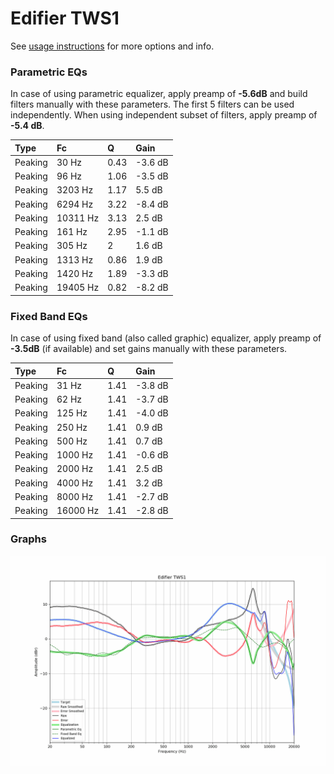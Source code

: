# Edifier TWS1
See [usage instructions](https://github.com/jaakkopasanen/AutoEq#usage) for more options and info.

### Parametric EQs
In case of using parametric equalizer, apply preamp of **-5.6dB** and build filters manually
with these parameters. The first 5 filters can be used independently.
When using independent subset of filters, apply preamp of **-5.4 dB**.

| Type    | Fc       |    Q | Gain    |
|:--------|:---------|:-----|:--------|
| Peaking | 30 Hz    | 0.43 | -3.6 dB |
| Peaking | 96 Hz    | 1.06 | -3.5 dB |
| Peaking | 3203 Hz  | 1.17 | 5.5 dB  |
| Peaking | 6294 Hz  | 3.22 | -8.4 dB |
| Peaking | 10311 Hz | 3.13 | 2.5 dB  |
| Peaking | 161 Hz   | 2.95 | -1.1 dB |
| Peaking | 305 Hz   | 2    | 1.6 dB  |
| Peaking | 1313 Hz  | 0.86 | 1.9 dB  |
| Peaking | 1420 Hz  | 1.89 | -3.3 dB |
| Peaking | 19405 Hz | 0.82 | -8.2 dB |

### Fixed Band EQs
In case of using fixed band (also called graphic) equalizer, apply preamp of **-3.5dB**
(if available) and set gains manually with these parameters.

| Type    | Fc       |    Q | Gain    |
|:--------|:---------|:-----|:--------|
| Peaking | 31 Hz    | 1.41 | -3.8 dB |
| Peaking | 62 Hz    | 1.41 | -3.7 dB |
| Peaking | 125 Hz   | 1.41 | -4.0 dB |
| Peaking | 250 Hz   | 1.41 | 0.9 dB  |
| Peaking | 500 Hz   | 1.41 | 0.7 dB  |
| Peaking | 1000 Hz  | 1.41 | -0.6 dB |
| Peaking | 2000 Hz  | 1.41 | 2.5 dB  |
| Peaking | 4000 Hz  | 1.41 | 3.2 dB  |
| Peaking | 8000 Hz  | 1.41 | -2.7 dB |
| Peaking | 16000 Hz | 1.41 | -2.8 dB |

### Graphs
![](./Edifier%20TWS1.png)